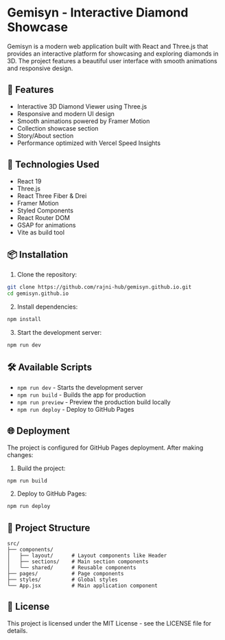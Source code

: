 # Gemisyn - Interactive Diamond Showcase

Gemisyn is a modern web application built with React and Three.js that provides an interactive platform for showcasing and exploring diamonds in 3D. The project features a beautiful user interface with smooth animations and responsive design.

## 🌟 Features

- Interactive 3D Diamond Viewer using Three.js
- Responsive and modern UI design
- Smooth animations powered by Framer Motion
- Collection showcase section
- Story/About section
- Performance optimized with Vercel Speed Insights

## 🚀 Technologies Used

- React 19
- Three.js
- React Three Fiber & Drei
- Framer Motion
- Styled Components
- React Router DOM
- GSAP for animations
- Vite as build tool

## 📦 Installation

1. Clone the repository:
```bash
git clone https://github.com/rajni-hub/gemisyn.github.io.git
cd gemisyn.github.io
```

2. Install dependencies:
```bash
npm install
```

3. Start the development server:
```bash
npm run dev
```

## 🛠️ Available Scripts

- `npm run dev` - Starts the development server
- `npm run build` - Builds the app for production
- `npm run preview` - Preview the production build locally
- `npm run deploy` - Deploy to GitHub Pages

## 🌐 Deployment

The project is configured for GitHub Pages deployment. After making changes:

1. Build the project:
```bash
npm run build
```

2. Deploy to GitHub Pages:
```bash
npm run deploy
```

## 🎨 Project Structure

```
src/
├── components/
│   ├── layout/      # Layout components like Header
│   ├── sections/    # Main section components
│   └── shared/      # Reusable components
├── pages/           # Page components
├── styles/          # Global styles
└── App.jsx          # Main application component
```

## 📝 License

This project is licensed under the MIT License - see the LICENSE file for details.
